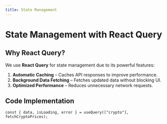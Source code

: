 ```yaml
---
title: State Management
---
```


# State Management with React Query

## Why React Query?

We use **React Query** for state management due to its powerful features:

1. **Automatic Caching** – Caches API responses to improve performance.  
2. **Background Data Fetching** – Fetches updated data without blocking UI.  
3. **Optimized Performance** – Reduces unnecessary network requests.  

## Code Implementation

```tsx
const { data, isLoading, error } = useQuery(["crypto"], fetchCryptoPrices);
